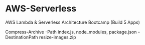 # AWS-Serverless

AWS Lambda & Serverless Architecture Bootcamp (Build 5 Apps)

Compress-Archive -Path index.js, node_modules, package.json -DestinationPath resize-images.zip
